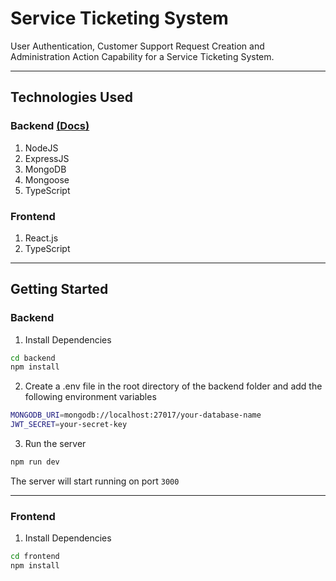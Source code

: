 # Service Ticketing System

User Authentication, Customer Support Request Creation and Administration Action Capability for a Service Ticketing System.

---

## Technologies Used

### Backend [(Docs)](https://documenter.getpostman.com/view/22237577/2s93RZNqMd)

1. NodeJS
2. ExpressJS
3. MongoDB
4. Mongoose
5. TypeScript

### Frontend

1. React.js
2. TypeScript

---

## Getting Started

### Backend

1. Install Dependencies

```bash
cd backend
npm install
```

2. Create a .env file in the root directory of the backend folder and add the following environment variables

```bash
MONGODB_URI=mongodb://localhost:27017/your-database-name
JWT_SECRET=your-secret-key
```

3. Run the server

```bash
npm run dev
```

The server will start running on port `3000`

---

### Frontend

1. Install Dependencies

```bash
cd frontend
npm install
```

